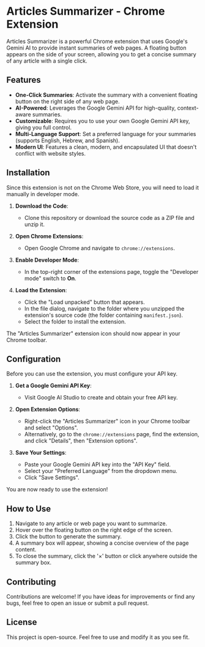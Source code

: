 # Articles Summarizer - Chrome Extension

Articles Summarizer is a powerful Chrome extension that uses Google's Gemini AI to provide instant summaries of web pages. A floating button appears on the side of your screen, allowing you to get a concise summary of any article with a single click.

 <!-- Replace with a real screenshot URL -->

## Features

*   **One-Click Summaries**: Activate the summary with a convenient floating button on the right side of any web page.
*   **AI-Powered**: Leverages the Google Gemini API for high-quality, context-aware summaries.
*   **Customizable**: Requires you to use your own Google Gemini API key, giving you full control.
*   **Multi-Language Support**: Set a preferred language for your summaries (supports English, Hebrew, and Spanish).
*   **Modern UI**: Features a clean, modern, and encapsulated UI that doesn't conflict with website styles.

## Installation

Since this extension is not on the Chrome Web Store, you will need to load it manually in developer mode.

1.  **Download the Code**:
    *   Clone this repository or download the source code as a ZIP file and unzip it.

2.  **Open Chrome Extensions**:
    *   Open Google Chrome and navigate to `chrome://extensions`.

3.  **Enable Developer Mode**:
    *   In the top-right corner of the extensions page, toggle the "Developer mode" switch to **On**.

4.  **Load the Extension**:
    *   Click the "Load unpacked" button that appears.
    *   In the file dialog, navigate to the folder where you unzipped the extension's source code (the folder containing `manifest.json`).
    *   Select the folder to install the extension.

The "Articles Summarizer" extension icon should now appear in your Chrome toolbar.

## Configuration

Before you can use the extension, you must configure your API key.

1.  **Get a Google Gemini API Key**:
    *   Visit Google AI Studio to create and obtain your free API key.

2.  **Open Extension Options**:
    *   Right-click the "Articles Summarizer" icon in your Chrome toolbar and select "Options".
    *   Alternatively, go to the `chrome://extensions` page, find the extension, and click "Details", then "Extension options".

3.  **Save Your Settings**:
    *   Paste your Google Gemini API key into the "API Key" field.
    *   Select your "Preferred Language" from the dropdown menu.
    *   Click "Save Settings".

You are now ready to use the extension!

## How to Use

1.  Navigate to any article or web page you want to summarize.
2.  Hover over the floating button on the right edge of the screen.
3.  Click the button to generate the summary.
4.  A summary box will appear, showing a concise overview of the page content.
5.  To close the summary, click the '×' button or click anywhere outside the summary box.

## Contributing

Contributions are welcome! If you have ideas for improvements or find any bugs, feel free to open an issue or submit a pull request.

## License

This project is open-source. Feel free to use and modify it as you see fit.